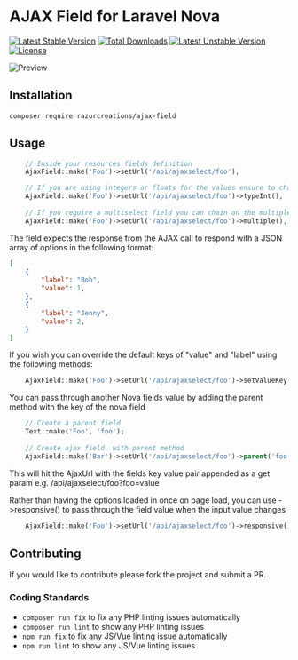 # AJAX Field for Laravel Nova

[![Latest Stable Version](https://poser.pugx.org/razorcreations/ajax-field/v)](//packagist.org/packages/razorcreations/ajax-field) [![Total Downloads](https://poser.pugx.org/razorcreations/ajax-field/downloads)](//packagist.org/packages/razorcreations/ajax-field) [![Latest Unstable Version](https://poser.pugx.org/razorcreations/ajax-field/v/unstable)](//packagist.org/packages/razorcreations/ajax-field) [![License](https://poser.pugx.org/razorcreations/ajax-field/license)](//packagist.org/packages/razorcreations/ajax-field)

![Preview](http://g.recordit.co/kQljVQNidD.gif)

## Installation

`composer require razorcreations/ajax-field`

## Usage

```php
	// Inside your resources fields definition
	AjaxField::make('Foo')->setUrl('/api/ajaxselect/foo'),

	// If you are using integers or floats for the values ensure to chain on the type methods...
	AjaxField::make('Foo')->setUrl('/api/ajaxselect/foo')->typeInt(),
	
	// If you require a multiselect field you can chain on the multiple method
	AjaxField::make('Foo')->setUrl('/api/ajaxselect/foo')->multiple(),
```

The field expects the response from the AJAX call to respond with a JSON array of options in the following format:
```json
[
	{
		"label": "Bob",
		"value": 1,
	},
	{
		"label": "Jenny",
		"value": 2,
	}
]
```
If you wish you can override the default keys of "value" and "label" using the following methods:
```php
	AjaxField::make('Foo')->setUrl('/api/ajaxselect/foo')->setValueKey('id')->setLabelKey('name'),
```

You can pass through another Nova fields value by adding the parent method with the key of the nova field 
```php
	// Create a parent field 
	Text::make('Foo', 'foo');
	
	// Create ajax field, with parent method 
	AjaxField::make('Bar')->setUrl('/api/ajaxselect/foo')->parent('foo'),
```
This will hit the AjaxUrl with the fields key value pair appended as a get param e.g. /api/ajaxselect/foo?foo=value

Rather than having the options loaded in once on page load, you can use ->responsive() to pass through the field value when the input value changes
```php
	AjaxField::make('Foo')->setUrl('/api/ajaxselect/foo')->responsive(),
```


## Contributing

If you would like to contribute please fork the project and submit a PR.

### Coding Standards

- `composer run fix` to fix any PHP linting issues automatically
- `composer run lint` to show any PHP linting issues
- `npm run fix` to fix any JS/Vue linting issue automatically
- `npm run lint` to show any JS/Vue linting issues
